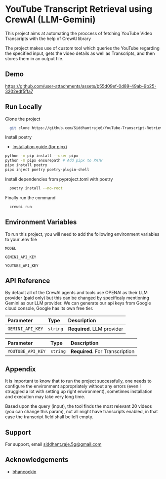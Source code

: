 # YouTube Transcript Retrieval using CrewAI (LLM-Gemini)

This project aims at automating the proccess of fetching YouTube Video Transcripts with the help of CrewAI library

The project makes use of custom tool which queries the YouTube regarding the specified input, gets the video details as well as Transcripts, and then stores them in an output file.

## Demo


https://github.com/user-attachments/assets/b55d09ef-0d89-49ab-9b25-3202edf5ffa7


## Run Locally

Clone the project

```bash
  git clone https://github.com/Siddhantraje6/YouTube-Transcript-Retrieval-using-CrewAI-LLM-Gemini
```

Install poetry
- [Installation guide (for pipx)](https://python-poetry.org/docs/#installing-with-pipx)
```bash
python -m pip install --user pipx 
python -m pipx ensurepath # Add pipx to PATH
pipx install poetry 
pipx inject poetry poetry-plugin-shell
```

Install dependencies from pyproject.toml with poetry

```bash
  poetry install --no-root
```

Finally run the command

```bash
  crewai run
```




## Environment Variables

To run this project, you will need to add the following environment variables to your .env file

`MODEL`

`GEMINI_API_KEY`

`YOUTUBE_API_KEY`




## API Reference
By default all of the CrewAI agents and tools use OPENAI as their LLM provider (paid only) but this can be changed by specificaly 
mentioning Gemini as our LLM provider.
We can generate our api keys from Google cloud console, Google has its own free tier.

| Parameter | Type     | Description                |
| :-------- | :------- | :------------------------- |
| `GEMINI_API_KEY` | `string` | **Required**. LLM provider  |


| Parameter | Type     | Description                       |
| :-------- | :------- | :-------------------------------- |
| `YOUTUBE_API_KEY`      | `string` | **Required**. For Transcription |



## Appendix

It is important to know that to run the project successfully, one needs to configure the environment appropriately without any errors (even I struggled a lot with setting up right environment), sometimes installation and execution may take very long time.

Based upon the query (input), the tool finds the most relevant 20 videos (you can change this param), not all might have transcripts enabled, in that case
the transcript field shall be left empty.



## Support

For support, email siddhant.raje.5g@gmail.com

## Acknowledgements

 - [bhancockio](https://github.com/bhancockio)
